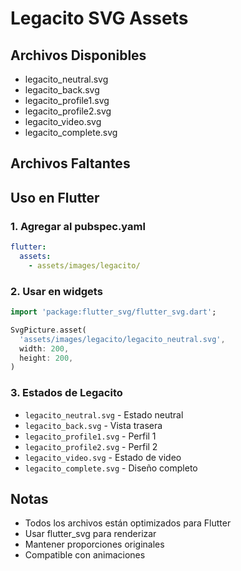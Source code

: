 # Legacito SVG Assets

## Archivos Disponibles
- legacito_neutral.svg
- legacito_back.svg
- legacito_profile1.svg
- legacito_profile2.svg
- legacito_video.svg
- legacito_complete.svg

## Archivos Faltantes


## Uso en Flutter

### 1. Agregar al pubspec.yaml
```yaml
flutter:
  assets:
    - assets/images/legacito/
```

### 2. Usar en widgets
```dart
import 'package:flutter_svg/flutter_svg.dart';

SvgPicture.asset(
  'assets/images/legacito/legacito_neutral.svg',
  width: 200,
  height: 200,
)
```

### 3. Estados de Legacito
- `legacito_neutral.svg` - Estado neutral
- `legacito_back.svg` - Vista trasera
- `legacito_profile1.svg` - Perfil 1
- `legacito_profile2.svg` - Perfil 2
- `legacito_video.svg` - Estado de video
- `legacito_complete.svg` - Diseño completo

## Notas
- Todos los archivos están optimizados para Flutter
- Usar flutter_svg para renderizar
- Mantener proporciones originales
- Compatible con animaciones
